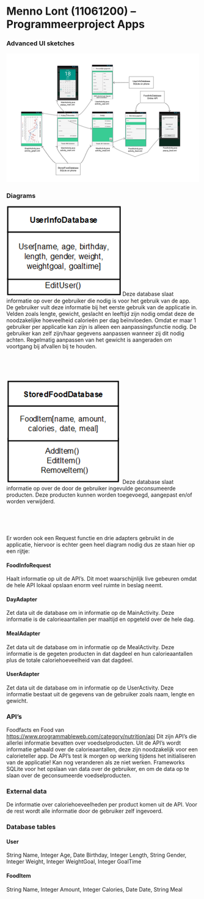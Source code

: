 # Menno Lont (11061200) – Programmeerproject Apps

### Advanced UI sketches
<img src="https://github.com/TheMenno/Programmeerproject/blob/master/doc/UI_sketches.png" width="800">

### Diagrams
 
<img src="https://github.com/TheMenno/Programmeerproject/blob/master/doc/UserDiagram.png" width="300">
Deze database slaat informatie op over de gebruiker die nodig is voor het gebruik van de app. De gebruiker vult deze informatie bij het eerste gebruik van de applicatie in. Velden zoals lengte, gewicht, geslacht en leeftijd zijn nodig omdat deze de noodzakelijke hoeveelheid calorieën per dag beïnvloeden. Omdat er maar 1 gebruiker per applicatie kan zijn is alleen een aanpassingsfunctie nodig. De gebruiker kan zelf zijn/haar gegevens aanpassen wanneer zij dit nodig achten. Regelmatig aanpassen van het gewicht is aangeraden om voortgang bij afvallen bij te houden.

<br><br><br>

<img src="https://github.com/TheMenno/Programmeerproject/blob/master/doc/FoodDiagram.png" width="300">
Deze database slaat informatie op over de door de gebruiker ingevulde geconsumeerde producten. Deze producten kunnen worden toegevoegd, aangepast en/of worden verwijderd. 

<br><br><br>

Er worden ook een Request functie en drie adapters gebruikt in de applicatie, hiervoor is echter geen heel diagram nodig dus ze staan hier op een rijtje:

#### FoodInfoRequest
Haalt informatie op uit de API’s. Dit moet waarschijnlijk live gebeuren omdat de hele API lokaal opslaan enorm veel ruimte in beslag neemt.
#### DayAdapter
Zet data uit de database om in informatie op de MainActivity. Deze informatie is de calorieaantallen per maaltijd en opgeteld over de hele dag.
#### MealAdapter
Zet data uit de database om in informatie op de MealActivity. Deze informatie is de gegeten producten in dat dagdeel en hun calorieaantallen plus de totale caloriehoeveelheid van dat dagdeel. 
#### UserAdapter
Zet data uit de database om in informatie op de UserActivity. Deze informatie bestaat uit de gegevens van de gebruiker zoals naam, lengte en gewicht.

### API’s
Foodfacts en Food van https://www.programmableweb.com/category/nutrition/api
Dit zijn API’s die allerlei informatie bevatten over voedselproducten. Uit de API’s wordt informatie gehaald over de calorieaantallen, deze zijn noodzakelijk voor een calorieteller app. De API’s test ik morgen op werking tijdens het initialiseren van de applicatie! Kan nog veranderen als ze niet werken.
Frameworks
SQLite voor het opslaan van data over de gebruiker, en om de data op te slaan over de geconsumeerde voedselproducten.

### External data
De informatie over caloriehoeveelheden per product komen uit de API. Voor de rest wordt alle informatie door de gebruiker zelf ingevoerd.

### Database tables
#### User
String Name, Integer Age, Date Birthday, Integer Length, String Gender, Integer Weight, Integer WeightGoal, Integer GoalTime

#### FoodItem
String Name, Integer Amount, Integer Calories, Date Date, String Meal
